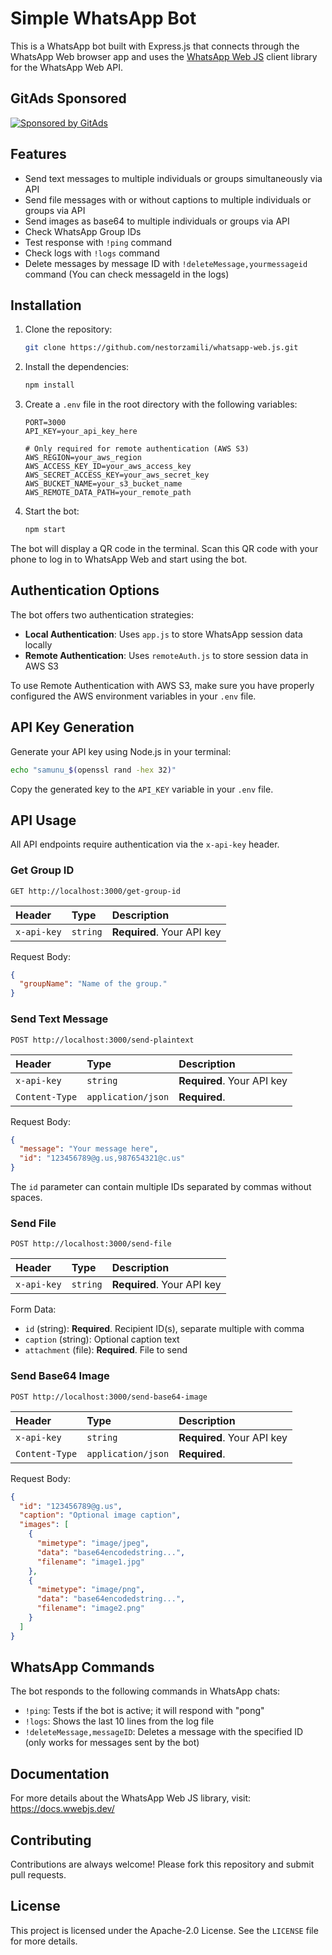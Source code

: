 <!-- GitAds-Verify: 9WEWXRM3CHOGNTF3NUQUJ486O4J8DX91 -->

# Simple WhatsApp Bot

This is a WhatsApp bot built with Express.js that connects through the WhatsApp Web browser app and uses the [WhatsApp Web JS](https://wwebjs.dev/) client library for the WhatsApp Web API.

## GitAds Sponsored
[![Sponsored by GitAds](https://gitads.dev/v1/ad-serve?source=nestorzamili/whatsapp-web-js@github)](https://gitads.dev/v1/ad-track?source=nestorzamili/whatsapp-web-js@github)

## Features

- Send text messages to multiple individuals or groups simultaneously via API
- Send file messages with or without captions to multiple individuals or groups via API
- Send images as base64 to multiple individuals or groups via API
- Check WhatsApp Group IDs
- Test response with `!ping` command
- Check logs with `!logs` command
- Delete messages by message ID with `!deleteMessage,yourmessageid` command (You can check messageId in the logs)

## Installation

1. Clone the repository:
   ```bash
   git clone https://github.com/nestorzamili/whatsapp-web.js.git
   ```

2. Install the dependencies:
   ```bash
   npm install
   ```

3. Create a `.env` file in the root directory with the following variables:
   ```
   PORT=3000
   API_KEY=your_api_key_here
   
   # Only required for remote authentication (AWS S3)
   AWS_REGION=your_aws_region
   AWS_ACCESS_KEY_ID=your_aws_access_key
   AWS_SECRET_ACCESS_KEY=your_aws_secret_key
   AWS_BUCKET_NAME=your_s3_bucket_name
   AWS_REMOTE_DATA_PATH=your_remote_path
   ```

4. Start the bot:
   ```bash
   npm start
   ```

The bot will display a QR code in the terminal. Scan this QR code with your phone to log in to WhatsApp Web and start using the bot.

## Authentication Options

The bot offers two authentication strategies:

- **Local Authentication**: Uses `app.js` to store WhatsApp session data locally
- **Remote Authentication**: Uses `remoteAuth.js` to store session data in AWS S3

To use Remote Authentication with AWS S3, make sure you have properly configured the AWS environment variables in your `.env` file.

## API Key Generation

Generate your API key using Node.js in your terminal:

```bash
echo "samunu_$(openssl rand -hex 32)"
```

Copy the generated key to the `API_KEY` variable in your `.env` file.

## API Usage

All API endpoints require authentication via the `x-api-key` header.

### Get Group ID

```
GET http://localhost:3000/get-group-id
```

| Header | Type | Description |
| :--- | :--- | :--- |
| `x-api-key` | `string` | **Required**. Your API key |

Request Body:
```json
{
  "groupName": "Name of the group."
}
```

### Send Text Message

```
POST http://localhost:3000/send-plaintext
```

| Header | Type | Description |
| :--- | :--- | :--- |
| `x-api-key` | `string` | **Required**. Your API key |
| `Content-Type` | `application/json` | **Required**. |

Request Body:
```json
{
  "message": "Your message here",
  "id": "123456789@g.us,987654321@c.us"
}
```

The `id` parameter can contain multiple IDs separated by commas without spaces.

### Send File

```
POST http://localhost:3000/send-file
```

| Header | Type | Description |
| :--- | :--- | :--- |
| `x-api-key` | `string` | **Required**. Your API key |

Form Data:
- `id` (string): **Required**. Recipient ID(s), separate multiple with comma
- `caption` (string): Optional caption text
- `attachment` (file): **Required**. File to send

### Send Base64 Image

```
POST http://localhost:3000/send-base64-image
```

| Header | Type | Description |
| :--- | :--- | :--- |
| `x-api-key` | `string` | **Required**. Your API key |
| `Content-Type` | `application/json` | **Required**. |

Request Body:
```json
{
  "id": "123456789@g.us",
  "caption": "Optional image caption",
  "images": [
    {
      "mimetype": "image/jpeg",
      "data": "base64encodedstring...",
      "filename": "image1.jpg"
    },
    {
      "mimetype": "image/png",
      "data": "base64encodedstring...",
      "filename": "image2.png"
    }
  ]
}
```

## WhatsApp Commands

The bot responds to the following commands in WhatsApp chats:

- `!ping`: Tests if the bot is active; it will respond with "pong"
- `!logs`: Shows the last 10 lines from the log file
- `!deleteMessage,messageID`: Deletes a message with the specified ID (only works for messages sent by the bot)

## Documentation

For more details about the WhatsApp Web JS library, visit:
https://docs.wwebjs.dev/

## Contributing

Contributions are always welcome! Please fork this repository and submit pull requests.

## License

This project is licensed under the Apache-2.0 License. See the `LICENSE` file for more details.
